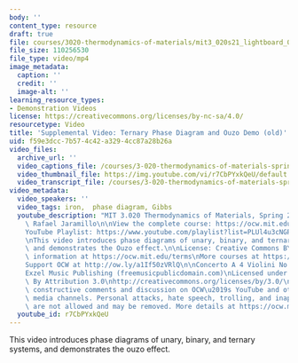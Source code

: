 ```yaml
---
body: ''
content_type: resource
draft: true
file: courses/3020-thermodynamics-of-materials/mit3_020s21_lightboard_02_1080p_360p_16_9.mp4
file_size: 110256530
file_type: video/mp4
image_metadata:
  caption: ''
  credit: ''
  image-alt: ''
learning_resource_types:
- Demonstration Videos
license: https://creativecommons.org/licenses/by-nc-sa/4.0/
resourcetype: Video
title: 'Supplemental Video: Ternary Phase Diagram and Ouzo Demo (old)'
uid: f59e3dcc-7b57-4c42-a329-4cc87a28b26a
video_files:
  archive_url: ''
  video_captions_file: /courses/3-020-thermodynamics-of-materials-spring-2021/19jq_tYOkUDVYu2V9u-J44zbP_dOW_LRq_transcript.webvtt
  video_thumbnail_file: https://img.youtube.com/vi/r7CbPYxkQeU/default.jpg
  video_transcript_file: /courses/3-020-thermodynamics-of-materials-spring-2021/19jq_tYOkUDVYu2V9u-J44zbP_dOW_LRq_transcript.pdf
video_metadata:
  video_speakers: ''
  video_tags: iron,  phase diagram, Gibbs
  youtube_description: "MIT 3.020 Thermodynamics of Materials, Spring 2021\nInstructor:\
    \ Rafael Jaramillo\n\nView the complete course: https://ocw.mit.edu/sites/3020-thermodynamics-of-materials/\n\
    YouTube Playlist: https://www.youtube.com/playlist?list=PLUl4u3cNGP61g-yRbJz4ghFPJLiok1HxX\n\
    \nThis video introduces phase diagrams of unary, binary, and ternary systems,\
    \ and demonstrates the Ouzo effect.\n\nLicense: Creative Commons BY-NC-SA\nMore\
    \ information at https://ocw.mit.edu/terms\nMore courses at https://ocw.mit.edu\n\
    Support OCW at http://ow.ly/a1If50zVRlQ\n\nConcerto A 4 Violini No 2 (Telemann)\n\
    Exzel Music Publishing (freemusicpublicdomain.com)\nLicensed under Creative Commons:\
    \ By Attribution 3.0\nhttp://creativecommons.org/licenses/by/3.0/\n\nWe encourage\
    \ constructive comments and discussion on OCW\u2019s YouTube and other social\
    \ media channels. Personal attacks, hate speech, trolling, and inappropriate comments\
    \ are not allowed and may be removed. More details at https://ocw.mit.edu/comments."
  youtube_id: r7CbPYxkQeU
---
```

This video introduces phase diagrams of unary, binary, and ternary systems, and demonstrates the ouzo effect.